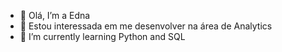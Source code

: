 - 👋 Olá, I’m a Edna
- 👀 Estou interessada em me desenvolver na área de Analytics
- 🌱 I’m currently learning Python and SQL


<!---
edteob/edteob is a ✨ special ✨ repository because its `README.md` (this file) appears on your GitHub profile.
You can click the Preview link to take a look at your changes.
--->
